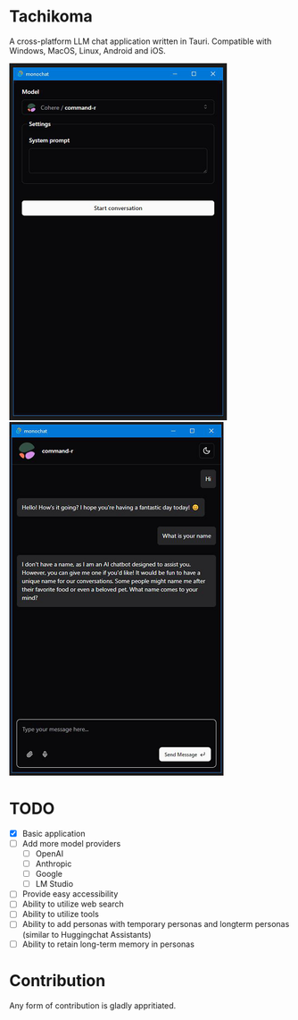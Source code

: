 # Tachikoma
A cross-platform LLM  chat application written in Tauri. Compatible with Windows, MacOS, Linux, Android and iOS.

![Screenshot 1](screenshot-1.png)
![Screenshot 2](screenshot-2.png)

# TODO

 - [x] Basic application
 - [ ] Add more model providers
   - [ ] OpenAI
   - [ ] Anthropic
   - [ ] Google
   - [ ] LM Studio
 - [ ] Provide easy accessibility
 - [ ] Ability to utilize web search
 - [ ] Ability to utilize tools
 - [ ] Ability to add personas with temporary personas and longterm personas (similar to Huggingchat Assistants)
 - [ ] Ability to retain long-term memory in personas

# Contribution

Any form of contribution is gladly appritiated.
